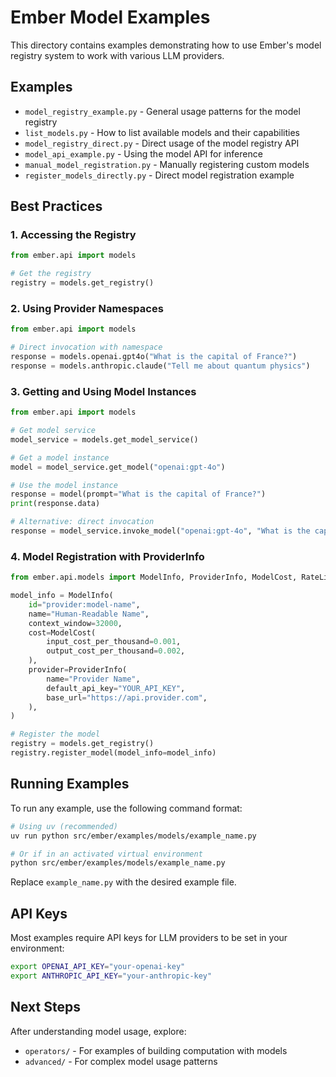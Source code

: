 # Ember Model Examples

This directory contains examples demonstrating how to use Ember's model registry system to work with various LLM providers.

## Examples

- `model_registry_example.py` - General usage patterns for the model registry
- `list_models.py` - How to list available models and their capabilities
- `model_registry_direct.py` - Direct usage of the model registry API
- `model_api_example.py` - Using the model API for inference
- `manual_model_registration.py` - Manually registering custom models
- `register_models_directly.py` - Direct model registration example

## Best Practices

### 1. Accessing the Registry

```python
from ember.api import models

# Get the registry
registry = models.get_registry()
```

### 2. Using Provider Namespaces

```python
from ember.api import models

# Direct invocation with namespace
response = models.openai.gpt4o("What is the capital of France?")
response = models.anthropic.claude("Tell me about quantum physics")
```

### 3. Getting and Using Model Instances

```python
from ember.api import models

# Get model service
model_service = models.get_model_service()

# Get a model instance
model = model_service.get_model("openai:gpt-4o")

# Use the model instance
response = model(prompt="What is the capital of France?")
print(response.data)

# Alternative: direct invocation
response = model_service.invoke_model("openai:gpt-4o", "What is the capital of France?")
```

### 4. Model Registration with ProviderInfo

```python
from ember.api.models import ModelInfo, ProviderInfo, ModelCost, RateLimit

model_info = ModelInfo(
    id="provider:model-name",
    name="Human-Readable Name",
    context_window=32000,
    cost=ModelCost(
        input_cost_per_thousand=0.001,
        output_cost_per_thousand=0.002,
    ),
    provider=ProviderInfo(
        name="Provider Name",
        default_api_key="YOUR_API_KEY",
        base_url="https://api.provider.com",
    ),
)

# Register the model
registry = models.get_registry()
registry.register_model(model_info=model_info)
```

## Running Examples

To run any example, use the following command format:

```bash
# Using uv (recommended)
uv run python src/ember/examples/models/example_name.py

# Or if in an activated virtual environment
python src/ember/examples/models/example_name.py
```

Replace `example_name.py` with the desired example file.

## API Keys

Most examples require API keys for LLM providers to be set in your environment:

```bash
export OPENAI_API_KEY="your-openai-key"
export ANTHROPIC_API_KEY="your-anthropic-key"
```

## Next Steps

After understanding model usage, explore:

- `operators/` - For examples of building computation with models
- `advanced/` - For complex model usage patterns
